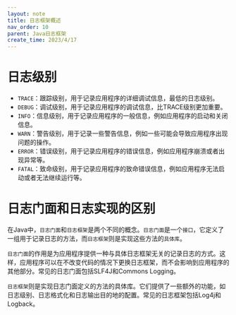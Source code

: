 ```yaml
---
layout: note
title: 日志框架概述
nav_order: 10
parent: Java日志框架
create_time: 2023/4/17
---
```


# 日志级别

- `TRACE`：跟踪级别，用于记录应用程序的详细调试信息，最低的日志级别。
- `DEBUG`：调试级别，用于记录应用程序的调试信息，比TRACE级别更加重要。
- `INFO`：信息级别，用于记录应用程序的一般信息，例如应用程序的启动和关闭信息。
- `WARN`：警告级别，用于记录一些警告信息，例如一些可能会导致应用程序出现问题的操作。
- `ERROR`：错误级别，用于记录应用程序的错误信息，例如应用程序崩溃或者出现异常等。
- `FATAL`：致命级别，用于记录应用程序的致命错误信息，例如应用程序无法启动或者无法继续运行等。


# 日志门面和日志实现的区别

在Java中，`日志门面`和`日志框架`是两个不同的概念。`日志门面`是一个`接口`，它定义了一组用于记录日志的方法，而`日志框架`则是实现这些方法的`具体库`。

`日志门面`的作用是为应用程序提供一种与具体日志框架无关的记录日志的方式。这样，应用程序可以在不改变代码的情况下更换日志框架，而不会影响到应用程序的其他部分。常见的日志门面包括SLF4J和Commons Logging。

`日志框架`则是实现日志门面定义的方法的具体库。它们提供了一些额外的功能，如日志级别、日志格式化和日志输出目的地的配置。常见的日志框架包括Log4j和Logback。
